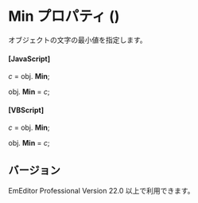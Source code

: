# Min プロパティ ()

オブジェクトの文字の最小値を指定します。

#### \[JavaScript\]

_c_ = obj. **Min**;

obj. **Min** = _c_;

#### \[VBScript\]

_c_ = obj. **Min**;

obj. **Min** = _c_;

## バージョン

EmEditor Professional Version 22.0 以上で利用できます。